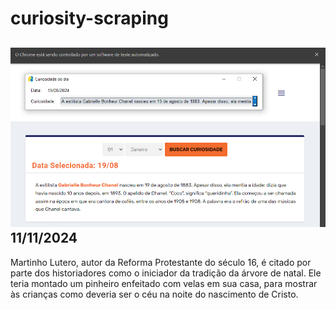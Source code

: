 # curiosity-scraping
![Budget](./execucao.png)
11/11/2024
-
Martinho Lutero, autor da Reforma Protestante do século 16, é citado por parte dos historiadores como o iniciador da tradição da árvore de natal. Ele teria montado um pinheiro enfeitado com velas em sua casa, para mostrar às crianças como deveria ser o céu na noite do nascimento de Cristo.
